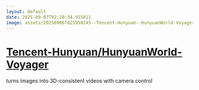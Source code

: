 ```yaml
---
layout: default
date: 2025-09-07T02:20:34.915811
image: assets/20250906T025958245--Tencent-Hunyuan--HunyuanWorld-Voyager--20250906T031301796--cropped.png
---
```


# [Tencent-Hunyuan/HunyuanWorld-Voyager](https://github.com/Tencent-Hunyuan/HunyuanWorld-Voyager)

turns images into 3D-consistent videos with camera control
